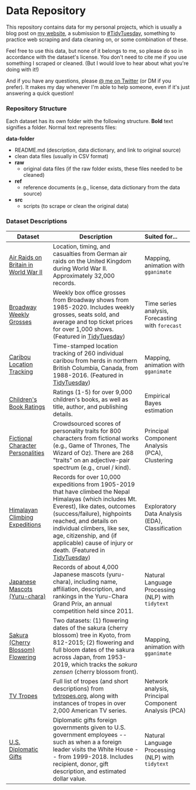 # Data Repository

This repository contains data for my personal projects, which is usually a blog post on [my website](https://www.alexcookson.com/), a submission to [#TidyTuesday](https://github.com/rfordatascience/tidytuesday), something to practice web scraping and data cleaning on, or some combination of these.

Feel free to use this data, but none of it belongs to me, so please do so in accordance with the dataset's license. You don't need to cite me if you use something I scraped or cleaned. (But I would love to hear about what you're doing with it!)

And if you have any questions, please [@ me on Twitter](https://twitter.com/alexcookson) (or DM if you prefer). It makes my day whenever I'm able to help someone, even if it's just answering a quick question!



### Repository Structure

Each dataset has its own folder with the following structure. **Bold** text signifies a folder. Normal text represents files:

**data-folder**
- README.md (description, data dictionary, and link to original source)
- clean data files (usually in CSV format)
- **raw**
  - original data files (if the raw folder exists, these files needed to be cleaned)
- **ref**
  - reference documents (e.g., license, data dictionary from the data source)
- **src**
  - scripts (to scrape or clean the original data)



### Dataset Descriptions



| Dataset                                                      | Description                                                  | Suited for...                                        |
| ------------------------------------------------------------ | ------------------------------------------------------------ | :--------------------------------------------------- |
| [Air Raids on Britain in World War II](./britain-bombing-ww2) | Location, timing, and casualties from German air raids on the United Kingdom during World War II. Approximately 32,000 records. | Mapping, animation with `gganimate`                  |
| [Broadway Weekly Grosses](./broadway-grosses)                | Weekly box office grosses from Broadway shows from 1985-2020. Includes weekly grosses, seats sold, and average and top ticket prices for over 1,000 shows. (Featured in [TidyTuesday](https://github.com/rfordatascience/tidytuesday/blob/master/data/2020/2020-04-28/readme.md)) | Time series analysis, Forecasting with `forecast`    |
| [Caribou Location Tracking](./caribou-location-tracking)     | Time-stamped location tracking of 260 individual caribou from herds in northern British Columbia, Canada, from 1988-2016. (Featured in [TidyTuesday](https://github.com/rfordatascience/tidytuesday/blob/master/data/2020/2020-06-23/readme.md)) | Mapping, animation with `gganimate`                  |
| [Children's Book Ratings](./childrens-book-ratings)          | Ratings (1-5) for over 9,000 children's books, as well as title, author, and publishing details. | Empirical Bayes estimation                           |
| [Fictional Character Personalities](./fictional-character-personalities) | Crowdsourced scores of personality traits for 800 characters from fictional works (e.g., Game of Thrones, The Wizard of Oz). There are 268 "traits" on an adjective-pair spectrum (e.g., cruel / kind​). | Principal Component Analysis (PCA), Clustering       |
| [Himalayan Climbing Expeditions](./himalayan-expeditions)    | Records for over 10,000 expeditions from 1905-2019 that have climbed the Nepal Himalayas (which includes Mt. Everest), like dates, outcomes (success/failure), highpoints reached, and details on individual climbers, like sex, age, citizenship, and (if applicable) cause of injury or death. (Featured in [TidyTuesday](https://github.com/rfordatascience/tidytuesday/blob/master/data/2020/2020-09-22/readme.md)) | Exploratory Data Analysis (EDA), Classification      |
| [Japanese Mascots (Yuru-chara)](./japanese-mascots)          | Records of about 4,000 Japanese mascots (yuru-chara), including name, affiliation, description, and rankings in the Yuru-Chara Grand Prix, an annual competition held since 2011. | Natural Language Processing (NLP) with `tidytext`    |
| [Sakura (Cherry Blossom) Flowering](./sakura-flowering)      | Two datasets: (1) flowering dates of the sakura (cherry blossom) tree in Kyoto, from 812-2015; (2) flowering and full bloom dates of the sakura across Japan, from 1953-2019, which tracks the *sakura zensen* (cherry blossom front). | Mapping, animation with `gganimate`                  |
| [TV Tropes](./tv-tropes)                                     | Full list of tropes (and short descriptions) from [tvtropes.org](https://tvtropes.org/), along with instances of tropes in over 2,000 American TV series. | Network analysis, Principal Component Analysis (PCA) |
| [U.S. Diplomatic Gifts](./us-government-gifts)               | Diplomatic gifts foreign governments given to U.S. government employees -- such as when a a foreign leader visits the White House -- from 1999-2018. Includes recipient, donor, gift description, and estimated dollar value. | Natural Language Processing (NLP) with `tidytext`    |
